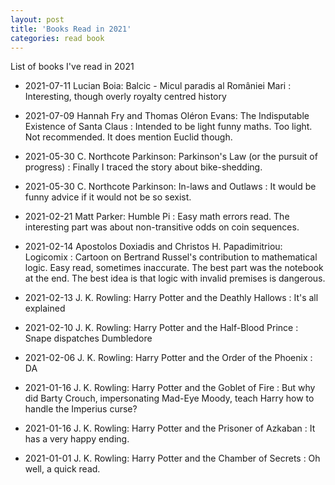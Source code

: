 ```yaml
---
layout: post
title: 'Books Read in 2021'
categories: read book
---
```


List of books I've read in 2021

- 2021-07-11 Lucian Boia: Balcic - Micul paradis al României Mari
: Interesting, though overly royalty centred history

- 2021-07-09 Hannah Fry and Thomas Oléron Evans: The Indisputable Existence of Santa Claus
: Intended to be light funny maths. Too light. Not recommended. It does mention
Euclid though.

- 2021-05-30 C. Northcote Parkinson: Parkinson's Law (or the pursuit of progress)
: Finally I traced the story about bike-shedding.

- 2021-05-30 C. Northcote Parkinson: In-laws and Outlaws
: It would be funny advice if it would not be so sexist.

- 2021-02-21 Matt Parker: Humble Pi
: Easy math errors read. The interesting part was about non-transitive odds on
coin sequences.

- 2021-02-14 Apostolos Doxiadis and Christos H. Papadimitriou: Logicomix
: Cartoon on Bertrand Russel's contribution to mathematical logic. Easy read,
sometimes inaccurate. The best part was the notebook at the end. The best idea
is that logic with invalid premises is dangerous.

- 2021-02-13 J. K. Rowling: Harry Potter and the Deathly Hallows
: It's all explained

- 2021-02-10 J. K. Rowling: Harry Potter and the Half-Blood Prince
: Snape dispatches Dumbledore

- 2021-02-06 J. K. Rowling: Harry Potter and the Order of the Phoenix
: DA

- 2021-01-16 J. K. Rowling: Harry Potter and the Goblet of Fire
: But why did Barty Crouch, impersonating Mad-Eye Moody, teach Harry how to
handle the Imperius curse?

- 2021-01-16 J. K. Rowling: Harry Potter and the Prisoner of Azkaban
: It has a very happy ending.

- 2021-01-01 J. K. Rowling: Harry Potter and the Chamber of Secrets
: Oh well, a quick read.


